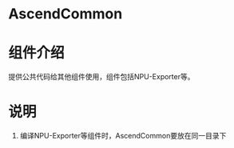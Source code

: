 # AscendCommon

# 组件介绍
提供公共代码给其他组件使用，组件包括NPU-Exporter等。

# 说明

1. 编译NPU-Exporter等组件时，AscendCommon要放在同一目录下